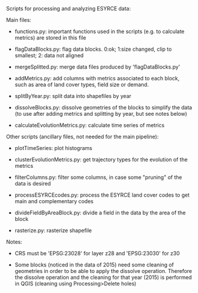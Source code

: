 Scripts for processing and analyzing ESYRCE data:

Main files:

- functions.py: important functions used in the scripts (e.g. to calculate metrics) are stored in this file

- flagDataBlocks.py: flag data blocks. 0:ok; 1:size changed, clip to smallest; 2: data not aligned

- mergeSplitted.py: merge data files produced by 'flagDataBlocks.py'

- addMetrics.py: add columns with metrics associated to each block, such as area of land cover types, field size or demand.

- splitByYear.py: split data into shapefiles by year

- dissolveBlocks.py: dissolve geometries of the blocks to simplify the data (to use after adding metrics and splitting by year, but see notes below)

- calculateEvolutionMetrics.py: calculate time series of metrics


Other scripts (ancillary files, not needed for the main pipeline):

- plotTimeSeries: plot histograms

- clusterEvolutionMetrics.py: get trajectory types for the evolution of the metrics

- filterColumns.py: filter some columns, in case some "pruning" of the data is desired

- processESYRCEcodes.py: process the ESYRCE land cover codes to get main and complementary codes

- divideFieldByAreaBlock.py: divide a field in the data by the area of the block

- rasterize.py: rasterize shapefile


Notes: 

- CRS must be 'EPSG:23028' for layer z28 and 'EPSG:23030' for z30

- Some blocks (noticed in the data of 2015) need some cleaning of geometries in order to be able to apply the dissolve operation. Therefore the dissolve operation and the cleaning for that year (2015) is performed in QGIS (cleaning using Processing>Delete holes)


